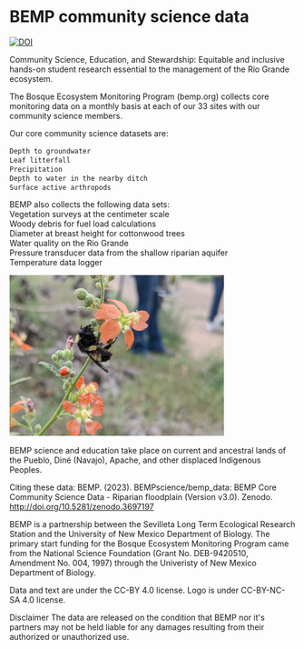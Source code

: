 # BEMP community science data

[![DOI](https://zenodo.org/badge/DOI/10.5281/zenodo.3697197.svg)](https://doi.org/10.5281/zenodo.3697197)

Community Science, Education, and Stewardship: Equitable and inclusive hands-on student research essential to the management of the Rio Grande ecosystem.

The Bosque Ecosystem Monitoring Program (bemp.org) collects core monitoring data on a monthly basis at each of our 33 sites with our community science members.  

Our core community science datasets are: 

    Depth to groundwater  
    Leaf litterfall 
    Precipitation 
    Depth to water in the nearby ditch
    Surface active arthropods

BEMP also collects the following data sets:<br>
Vegetation surveys at the centimeter scale<br>
Woody debris for fuel load calculations<br>
Diameter at breast height for cottonwood trees<br>
Water quality on the Rio Grande<br>
Pressure transducer data from the shallow riparian aquifer<br>
Temperature data logger<br>

<img src="https://github.com/BEMPscience/bemp_data/blob/master/images/biopark_globemallow_and_bumblebee.jpg" width=75% height=75%>

BEMP science and education take place on current and ancestral lands of the Pueblo, Diné (Navajo), Apache, and other displaced Indigenous Peoples.

Citing these data: BEMP. (2023). BEMPscience/bemp_data: BEMP Core Community Science Data - Riparian floodplain (Version v3.0). Zenodo. http://doi.org/10.5281/zenodo.3697197 <br>

BEMP is a partnership between the Sevilleta Long Term Ecological Research Station and the University of New Mexico Department of Biology. The primary start funding for the Bosque Ecosystem Monitoring Program came from the National Science Foundation (Grant No. DEB-9420510, Amendment No. 004, 1997) through the Univeristy of New Mexico Department of Biology. 

Data and text are under the CC-BY 4.0 license. 
Logo is under CC-BY-NC-SA 4.0 license.

Disclaimer
The data are released on the condition that BEMP nor it's partners may not be held liable for any damages resulting from their authorized or unauthorized use.
